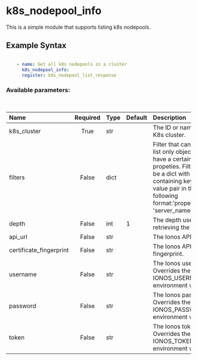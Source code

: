 # k8s_nodepool_info

This is a simple module that supports listing k8s nodepools.

## Example Syntax


```yaml

    - name: Get all k8s nodepools in a cluster
      k8s_nodepool_info:
      register: k8s_nodepool_list_response

```
### Available parameters:
&nbsp;

| Name | Required | Type | Default | Description |
| :--- | :---: | :--- | :--- | :--- |
| k8s_cluster | True | str |  | The ID or name of the K8s cluster. |
| filters | False | dict |  | Filter that can be used to list only objects which have a certain set of propeties. Filters should be a dict with a key containing keys and value pair in the following format:'properties.name': 'server_name' |
| depth | False | int | 1 | The depth used when retrieving the items. |
| api_url | False | str |  | The Ionos API base URL. |
| certificate_fingerprint | False | str |  | The Ionos API certificate fingerprint. |
| username | False | str |  | The Ionos username. Overrides the IONOS_USERNAME environment variable. |
| password | False | str |  | The Ionos password. Overrides the IONOS_PASSWORD environment variable. |
| token | False | str |  | The Ionos token. Overrides the IONOS_TOKEN environment variable. |
